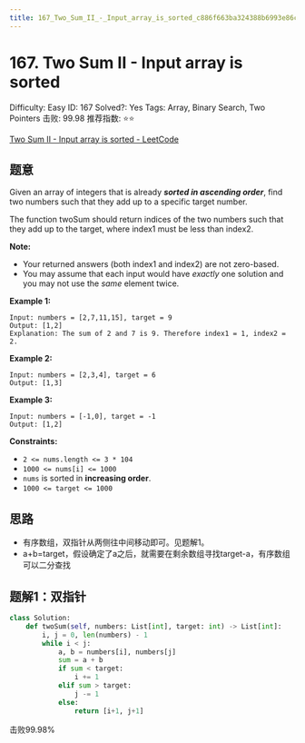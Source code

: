 ```yaml
---
title: 167_Two_Sum_II_-_Input_array_is_sorted_c886f663ba324388b6993e86c5224ec1
---
```


# 167. Two Sum II - Input array is sorted

Difficulty: Easy
ID: 167
Solved?: Yes
Tags: Array, Binary Search, Two Pointers
击败: 99.98
推荐指数: ⭐⭐

[Two Sum II - Input array is sorted - LeetCode](https://leetcode.com/problems/two-sum-ii-input-array-is-sorted/)

## 题意

Given an array of integers that is already ***sorted in ascending order***, find two numbers such that they add up to a specific target number.

The function twoSum should return indices of the two numbers such that they add up to the target, where index1 must be less than index2.

**Note:**

- Your returned answers (both index1 and index2) are not zero-based.
- You may assume that each input would have *exactly* one solution and you may not use the *same* element twice.

**Example 1:**

```
Input: numbers = [2,7,11,15], target = 9
Output: [1,2]
Explanation: The sum of 2 and 7 is 9. Therefore index1 = 1, index2 = 2.

```

**Example 2:**

```
Input: numbers = [2,3,4], target = 6
Output: [1,3]

```

**Example 3:**

```
Input: numbers = [-1,0], target = -1
Output: [1,2]

```

**Constraints:**

- `2 <= nums.length <= 3 * 104`
- `1000 <= nums[i] <= 1000`
- `nums` is sorted in **increasing order**.
- `1000 <= target <= 1000`

## 思路

- 有序数组，双指针从两侧往中间移动即可。见题解1。
- a+b=target，假设确定了a之后，就需要在剩余数组寻找target-a，有序数组可以二分查找

## 题解1：双指针

```python
class Solution:
    def twoSum(self, numbers: List[int], target: int) -> List[int]:
        i, j = 0, len(numbers) - 1
        while i < j:
            a, b = numbers[i], numbers[j]
            sum = a + b
            if sum < target:
                i += 1
            elif sum > target:
                j -= 1
            else:
                return [i+1, j+1]
```

击败99.98%